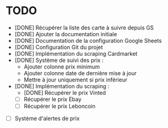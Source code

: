 # TODO

* [DONE] Récupérer la liste des carte à suivre depuis GS
* [DONE] Ajouter la documentation initiale
* [DONE] Documentation de la configuration Google Sheets
* [DONE] Configuration Git du projet
* [DONE] Implémentation du scraping Cardmarket
* [DONE] Système de suivi des prix :
    - Ajouter colonne prix minimum
    - Ajouter colonne date de dernière mise à jour
    - Mettre à jour uniquement si prix inférieur
* [DONE] Implémentation du scraping :
    - [DONE] Récupérer le prix Vinted
    - [ ] Récupérer le prix Ebay
    - [ ] Récupérer le prix Leboncoin
* [ ] Système d'alertes de prix

